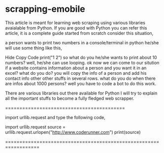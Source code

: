 # scrapping-emobile
This article is meant for learning web scraping using various libraries avaialable from Python. If you are good with Python you can refer this article, it is a complete guide started from scratch
consider this situation,

a person wants to print two numbers in a console/terminal in python he/she will use some thing like this,

Hide   Copy Code
print("1 2")
so what do you he/she wants to print about 10 numbers? well, he/she can use looping. ok now we can come to our sitution if a website contains information about a person and you want it in an excel? what do you do? you will copy the info of a person and add his contact info other other stuffs in several rows. what do you do when there are infos about 1000 persons? well you have to code a bot to do this work.

There are various libraries out there available for Python I will try to explain all the important stuffs to become a fully fledged web scrapper.



==========================================

import urllib.request
and type the following code,


import urllib.request
source = urllib.request.urlopen("http://www.coderunner.com")
print(source)

==================================================================

